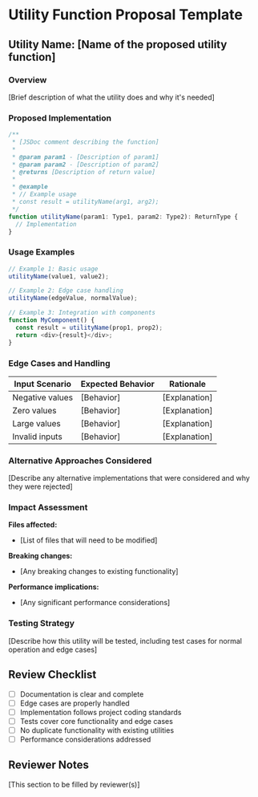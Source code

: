# Utility Function Proposal Template

## Utility Name: [Name of the proposed utility function]

### Overview
[Brief description of what the utility does and why it's needed]

### Proposed Implementation

```typescript
/**
 * [JSDoc comment describing the function]
 *
 * @param param1 - [Description of param1]
 * @param param2 - [Description of param2]
 * @returns [Description of return value]
 *
 * @example
 * // Example usage
 * const result = utilityName(arg1, arg2);
 */
function utilityName(param1: Type1, param2: Type2): ReturnType {
  // Implementation
}
```

### Usage Examples

```typescript
// Example 1: Basic usage
utilityName(value1, value2);

// Example 2: Edge case handling
utilityName(edgeValue, normalValue);

// Example 3: Integration with components
function MyComponent() {
  const result = utilityName(prop1, prop2);
  return <div>{result}</div>;
}
```

### Edge Cases and Handling

| Input Scenario | Expected Behavior | Rationale |
|----------------|-------------------|-----------|
| Negative values | [Behavior] | [Explanation] |
| Zero values | [Behavior] | [Explanation] |
| Large values | [Behavior] | [Explanation] |
| Invalid inputs | [Behavior] | [Explanation] |

### Alternative Approaches Considered

[Describe any alternative implementations that were considered and why they were rejected]

### Impact Assessment

**Files affected:**
- [List of files that will need to be modified]

**Breaking changes:**
- [Any breaking changes to existing functionality]

**Performance implications:**
- [Any significant performance considerations]

### Testing Strategy

[Describe how this utility will be tested, including test cases for normal operation and edge cases]

## Review Checklist

- [ ] Documentation is clear and complete
- [ ] Edge cases are properly handled
- [ ] Implementation follows project coding standards
- [ ] Tests cover core functionality and edge cases
- [ ] No duplicate functionality with existing utilities
- [ ] Performance considerations addressed

## Reviewer Notes

[This section to be filled by reviewer(s)]
